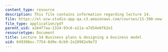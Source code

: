 ```yaml
---
content_type: resource
description: This file contains information regarding lecture 14.
file: https://ol-ocw-studio-app-qa.s3.amazonaws.com/courses/15-390-new-enterprises-spring-2013/049308ec77548d9e8cb92a10982e9e73_MIT15_390S13_lec14.pdf
file_type: application/pdf
parent_uid: a164f7aa-1324-93c6-a11a-a7d54e6f62e1
resourcetype: Document
title: Lecture 14 Business plans & designing a business model
uid: 049308ec-7754-8d9e-8cb9-2a10982e9e73
---
```

